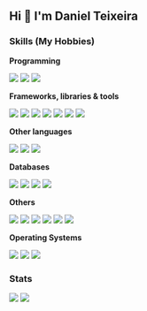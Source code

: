 ## Hi :wave: I'm Daniel Teixeira


### Skills (My Hobbies)

**Programming**

<img src="https://img.shields.io/badge/javascript-323330?logo=javascript&logoColor=%23F7DF1E" /> <img src="https://img.shields.io/badge/PHP-777BB4?logo=php&logoColor=white" /> <img src="https://img.shields.io/badge/Java-007396?logo=java&logoColor=white" />


**Frameworks, libraries & tools**

<img src="https://img.shields.io/badge/Vue.js-4FC08D?logo=vue.js&logoColor=white" /> <img src="https://img.shields.io/badge/Node.js-339933?logo=node.js&logoColor=white" /> <img src="https://img.shields.io/badge/Spring-6DB33F?logo=spring&logoColor=white" /> <img src="https://img.shields.io/badge/jQuery-0769AD?logo=jquery&logoColor=white" /> <img src="https://img.shields.io/badge/Bootstrap-563D7C?logo=bootstrap&logoColor=white" /> <img src="https://img.shields.io/badge/Laravel-FF2D20?logo=laravel&logoColor=white" /> <img src="https://img.shields.io/badge/Angular.js-E23237?logo=angularjs&logoColor=white" />


**Other languages**

<img src="https://img.shields.io/badge/HTML5-E34F26?logo=html5&logoColor=white" /> <img src="https://img.shields.io/badge/CSS3-1572B6?logo=css3&logoColor=white" /> <img src="https://img.shields.io/badge/Sass-CC6699?logo=sass&logoColor=white" />


**Databases**

<img src="https://img.shields.io/badge/Oracle-f80000?logo=oracle&logoColor=white" /> <img src="https://img.shields.io/badge/PostgreSQL-336791?logo=postgresql&logoColor=white" /> <img src="https://img.shields.io/badge/MongoDB-47A248?logo=mongodb&logoColor=white" /> <img src="https://img.shields.io/badge/Redis-DC382D?logo=redis&logoColor=white" />


**Others**

<img src="https://img.shields.io/badge/Docker-2496ED?logo=docker&logoColor=white" /> <img src="https://img.shields.io/badge/Kubernetes-326CE5?logo=kubernetes&logoColor=white" /> <img src="https://img.shields.io/badge/Heroku-430098?logo=heroku&logoColor=white" /> <img src="https://img.shields.io/badge/Jenkins-D24939?logo=jenkins&logoColor=white" /> <img src="https://img.shields.io/badge/Amazon%20AWS-232F3E?logo=amazon-aws&logoColor=white" /> <img src="https://img.shields.io/badge/Rest-000000?logo=json&logoColor=white" />


**Operating Systems**

<img src="https://img.shields.io/badge/Windows-0078D6?logo=windows&logoColor=white" /> <img src="https://img.shields.io/badge/CentOS-262577?logo=centos&logoColor=white" /> <img src="https://img.shields.io/badge/Debian-A81D33?logo=debian&logoColor=white" />

### Stats

<img src="https://github-readme-stats.vercel.app/api?username=teixeiradaniel&count_private=true&show_icons=true&theme=vue&hide=stars" />
<img src="https://github-readme-stats.vercel.app/api/top-langs/?username=teixeiradaniel&layout=compact&theme=vue" />

<!--
<a href="https://www.linkedin.com/in/danielteixeirasantos/" target="_blank">
  <img src="https://img.shields.io/badge/danielteixeirasantos-0077B5?&style=for-the-badge&logo=linkedin&logoColor=white" />
</a>
-->
<!--
## Workspace specs
<p align='left'>
  <img src="https://img.shields.io/badge/windows-0078D6?&style=for-the-badge&logo=windows&logoColor=white" />
  <img src="https://img.shields.io/badge/intel-Pentium%20Gold%209th-0071C5?&style=for-the-badge&logo=intel&logoColor=white" />
  <img src="https://img.shields.io/badge/RAM-32GB-%230071C5.svg?&style=for-the-badge&logoColor=white" />
  <img src="https://img.shields.io/badge/nvidia-gtx%201650%20Super-76B900?&style=for-the-badge&logo=nvidia&logoColor=white" />
</p>
-->

<!--<details>-->
  <!--<summary>:page_with_curl: Resume</summary>-->

<!--## Education-->

<!--:books: **Systems Analysis and Development**\
:calendar: 2011 - 2014\
:school: **FAMETRO** - Fortaleza, Brazil-->

<!--</details>-->
